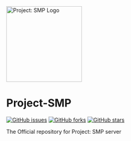 <img src="https://media.discordapp.net/attachments/727033287826210870/868149830747312149/72f31ad4c646249c5e26191884d8afb3.png" alt="Project: SMP Logo" width="200px" />

# Project-SMP
<p>
    <a href="https://github.com/FokaStudio/Project-SMP/issues"><img alt="GitHub issues" src="https://img.shields.io/github/issues/FokaStudio/Project-SMP"></a>
    <a href="https://github.com/FokaStudio/Project-SMP/network"><img alt="GitHub forks" src="https://img.shields.io/github/forks/FokaStudio/Project-SMP"></a>
    <a href="https://github.com/FokaStudio/Project-SMP/stargazers"><img alt="GitHub stars" src="https://img.shields.io/github/stars/FokaStudio/Project-SMP"></a>
</p>
The Official repository for Project: SMP server
